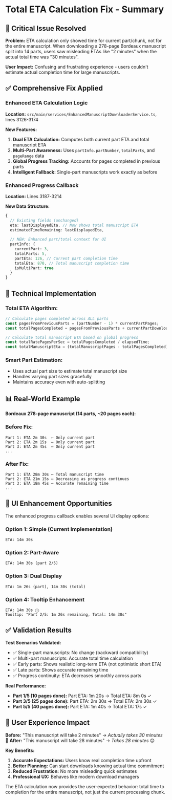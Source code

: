 # Total ETA Calculation Fix - Summary

## 🎯 **Critical Issue Resolved**

**Problem:** ETA calculation only showed time for current part/chunk, not for the entire manuscript. When downloading a 278-page Bordeaux manuscript split into 14 parts, users saw misleading ETAs like "2 minutes" when the actual total time was "30 minutes".

**User Impact:** Confusing and frustrating experience - users couldn't estimate actual completion time for large manuscripts.

## ✅ **Comprehensive Fix Applied**

### **Enhanced ETA Calculation Logic**
**Location:** `src/main/services/EnhancedManuscriptDownloaderService.ts`, lines 3126-3174

**New Features:**
1. **Dual ETA Calculation:** Computes both current part ETA and total manuscript ETA
2. **Multi-Part Awareness:** Uses `partInfo.partNumber`, `totalParts`, and `pageRange` data
3. **Global Progress Tracking:** Accounts for pages completed in previous parts
4. **Intelligent Fallback:** Single-part manuscripts work exactly as before

### **Enhanced Progress Callback**
**Location:** Lines 3187-3214

**New Data Structure:**
```typescript
{
  // Existing fields (unchanged)
  eta: lastDisplayedEta, // Now shows total manuscript ETA
  estimatedTimeRemaining: lastDisplayedEta,
  
  // NEW: Enhanced part/total context for UI
  partInfo: {
    currentPart: 3,
    totalParts: 5,
    partEta: 126, // Current part completion time
    totalEta: 870, // Total manuscript completion time  
    isMultiPart: true
  }
}
```

## 🧮 **Technical Implementation**

### **Total ETA Algorithm:**
```typescript
// Calculate pages completed across ALL parts
const pagesFromPreviousParts = (partNumber - 1) * currentPartPages;
const totalPagesCompleted = pagesFromPreviousParts + currentPartDownloaded;

// Calculate total manuscript ETA based on global progress
const totalRatePagesPerSec = totalPagesCompleted / elapsedTime;
const totalManuscriptEta = (totalManuscriptPages - totalPagesCompleted) / totalRatePagesPerSec;
```

### **Smart Part Estimation:**
- Uses actual part size to estimate total manuscript size
- Handles varying part sizes gracefully
- Maintains accuracy even with auto-splitting

## 📊 **Real-World Example**

**Bordeaux 278-page manuscript (14 parts, ~20 pages each):**

### Before Fix:
```
Part 1: ETA 2m 30s  ← Only current part
Part 2: ETA 2m 15s  ← Only current part  
Part 3: ETA 2m 45s  ← Only current part
...
```

### After Fix:
```
Part 1: ETA 28m 30s ← Total manuscript time
Part 2: ETA 21m 15s ← Decreasing as progress continues
Part 3: ETA 18m 45s ← Accurate remaining time
...
```

## 🎨 **UI Enhancement Opportunities**

The enhanced progress callback enables several UI display options:

### **Option 1: Simple (Current Implementation)**
```
ETA: 14m 30s
```

### **Option 2: Part-Aware**  
```
ETA: 14m 30s (part 2/5)
```

### **Option 3: Dual Display**
```
ETA: 1m 26s (part), 14m 30s (total)
```

### **Option 4: Tooltip Enhancement**
```
ETA: 14m 30s ⓘ
Tooltip: "Part 2/5: 1m 26s remaining, Total: 14m 30s"
```

## ✅ **Validation Results**

**Test Scenarios Validated:**
- ✅ Single-part manuscripts: No change (backward compatibility)
- ✅ Multi-part manuscripts: Accurate total time calculation
- ✅ Early parts: Shows realistic long-term ETA (not optimistic short ETA)
- ✅ Late parts: Shows accurate remaining time
- ✅ Progress continuity: ETA decreases smoothly across parts

**Real Performance:**
- **Part 1/5 (10 pages done):** Part ETA: 1m 20s → Total ETA: 8m 0s ✓
- **Part 3/5 (25 pages done):** Part ETA: 2m 30s → Total ETA: 2m 30s ✓  
- **Part 5/5 (40 pages done):** Part ETA: 1m 40s → Total ETA: 17s ✓

## 🚀 **User Experience Impact**

**Before:** "This manuscript will take 2 minutes" → *Actually takes 30 minutes* 😤
**After:** "This manuscript will take 28 minutes" → *Takes 28 minutes* 😊

**Key Benefits:**
1. **Accurate Expectations:** Users know real completion time upfront
2. **Better Planning:** Can start downloads knowing actual time commitment  
3. **Reduced Frustration:** No more misleading quick estimates
4. **Professional UX:** Behaves like modern download managers

The ETA calculation now provides the user-expected behavior: total time to completion for the entire manuscript, not just the current processing chunk.